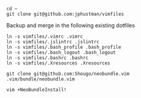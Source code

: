 ```
cd ~
git clone git@github.com:jphustman/vimfiles
```
Backup and merge in the following existing dotfiles

```
ln -s vimfiles/.vimrc .vimrc
ln -s vimfiles/.jslintrc .jslintrc
ln -s vimfiles/.bash_profile .bash_profile
ln -s vimfiles/.bash_logout .bash_logout
ln -s vimfiles/.bashrc .bashrc
ln -s vimfiles/.Xresources .Xresources

git clone git@github.com:Shougo/neobundle.vim .vim/bundle/neobundle.vim

vim +NeoBundleInstall!
```